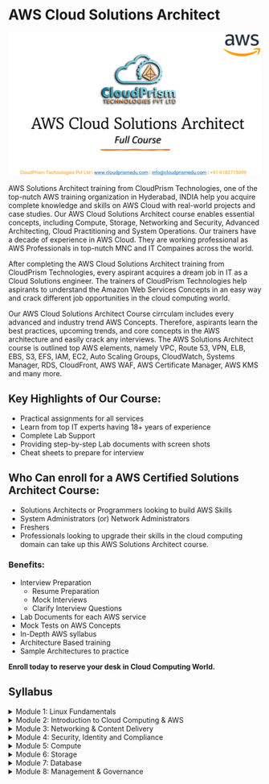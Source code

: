 # AWS Cloud Solutions Architect

![aws-aolutions-architec](Images/aws-solutions-architect.png)

AWS Solutions Architect training from CloudPrism Technologies, one of the top-nutch AWS training organization in Hyderabad, INDIA help you acquire complete knowledge and skills on AWS Cloud with real-world projects and case studies. Our AWS Cloud Solutions Architect course enables essential concepts, including Compute, Storage, Networking and Security, Advanced Architecting, Cloud Practitioning and System Operations. Our trainers have a decade of experience in AWS Cloud. They are working professional as AWS Professionals in top-nutch MNC and IT Compaines across the world.

After completing the AWS Cloud Solutions Architect training from CloudPrism Technologies, every aspirant acquires a dream job in IT as a Cloud Solutions engineer. The trainers of CloudPrism Technologies help aspirants to understand the Amazon Web Services Concepts in an easy way and crack different job opportunities in the cloud computing world. 

Our AWS Cloud Solutions Architect Course cirrculam includes every advanced and industry trend AWS Concepts. Therefore, aspirants learn the best practices, upcoming trends, and core concepts in the AWS architecture and easily crack any interviews. The AWS Solutions Architect course is outlined top AWS elements, namely VPC, Route 53, VPN, ELB, EBS, S3, EFS, IAM, EC2, Auto Scaling Groups, CloudWatch, Systems Manager, RDS, CloudFront, AWS WAF, AWS Certificate Manager, AWS KMS and many more.

## Key Highlights of Our Course:

-   Practical assignments for all services
-   Learn from top IT experts having 18+ years of experience
-   Complete Lab Support
-   Providing step-by-step Lab documents with screen shots
-   Cheat sheets to prepare for interview

## Who Can enroll for a AWS Certified Solutions Architect Course:

-   Solutions Architects or Programmers looking to build AWS Skills
-   System Administrators (or) Network Administrators
-   Freshers
-   Professionals looking to upgrade their skills in the cloud computing domain can take up this AWS Solutions Architect course.

### Benefits:

-   Interview Preparation   
    -   Resume Preparation
    -   Mock Interviews
    -   Clarify Interview Questions
-   Lab Documents for each AWS service
-   Mock Tests on AWS Concepts
-   In-Depth AWS syllabus
-   Architecture Based training
-   Sample Architectures to practice

**Enroll today to reserve your desk in Cloud Computing World.**

## Syllabus

<details>
    <summary>Module 1: Linux Fundamentals</summary>

    -   Overview of basics commands
    -   vim editor modes
    -   Filesystem Hierarchy - Basic Concepts
    -   File and Directories Creation
    -   Filter commands (head, tail, more, less)
    -   Creating, Modifyin and Deleting users and groups
    -   important files related
    -   Linux Permissions
    -   Software Management
    -   Yum Commands
    -   Services and Daemons
    -   Different Runlevels
</details>
<details>
    <summary>Module 2: Introduction to Cloud Computing & AWS</summary>

    -   What is Cloud Computing
    -   Features and Benefits of Cloud Computing
    -   Types Of Cloud Computing Deployment Models
    -   Types of Cloud Computing Services
    -   Features Of AWS
    -   Describe about Various Services in AWS
    -   Global Infrastructure
    -   Create a free tier account in AWS and onboarding
    -   Introduction AWS Management Console
</details>
<details>
    <summary>Module 3: Networking & Content Delivery</summary>

    -   Networking Concepts
    -   AWS Networking Services
    -   Undersatnding AWS Implementation
    -   Amazon VPC
    -   AWS Transit Gateway
    -   AWS Direct Connect
    -   AWS Site-to-Site VPN
    -   AWS Client VPN
    -   AWS Cloud Map
    -   Amazon CloudFront
    -   Amazon Route 53
</details>
<details>
    <summary>Module 4: Security, Identity and Compliance</summary>
    -   AWS Identity and Access Management (IAM)
    -   AWS Directory Service
    -   AWS Firewall Manager
    -   AWS Network Firewall
    -   AWS Security Hub
    -   AWS WAF
    -   AWS Shield
</details>
<details>
    <summary>Module 5: Compute</summary>
    -   Amazon EC2
    -   Amazon EC2 Image Builder
    -   Auto Scaling Groups
    -   ELB
</details>
<details>
    <summary>Module 6: Storage</summary>
    -   Amazon S3
    -   AWS Backup
    -   Amazon EBS
    -   Amazon EFS
</details>
<details>
    <summary>Module 7: Database</summary>
    -   Amazon RDS
    -   Amazon DynamoDB
    -   Amazon ElasticCache
</details>
<details>
    <summary>Module 8: Management & Governance</summary>
    -   Amazon CloudWatch
    -   AWS CloudTrail
    -   AWS Control Tower
    -   AWS Organizations
    -   AWS Systems Manager
    -   AWS Trusted Advisor
<details>
    <summary>Module 9: Cloud Financial Management</summary>

## Syllabus:

|Module Name| Services Coverd   |
| --------- | ----------------- |
|   Module 1: Linux Fundamentals  |   Overview of basics commands |
|                                 |   vim editor modes            |
|                                 |   Filesystem Hierarchy - Basic Concepts    |
|                                 |   File and Directories Creation    |
|                                 |   Filter commands (head, tail, more, less)    |
|                                 |   Creating, Modifyin and Deleting users and groups    |
|                                 |   important files related |
|                                 |   Linux Permissions   |
|                                 |   Software Management |
|                                 |   Yum Commands    |
|                                 |   Services and Daemons    |
|                                 |   Different Runlevels |
|   Module 2: Introduction to Cloud Computing & AWS | What is Cloud Computing   |




